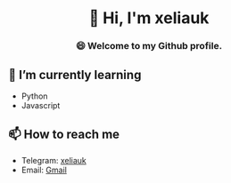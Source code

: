 <h1 align="center">👋 Hi, I'm xeliauk</h1>
<h3 align="center">😄 Welcome to my Github profile.</h3>

## 🌱 I’m currently learning
- Python
- Javascript

## 📫 How to reach me

- Telegram: [xeliauk](https://t.me/@xeliauk)
- Email: [Gmail](mailto:xeliauk9@gmail.com)
